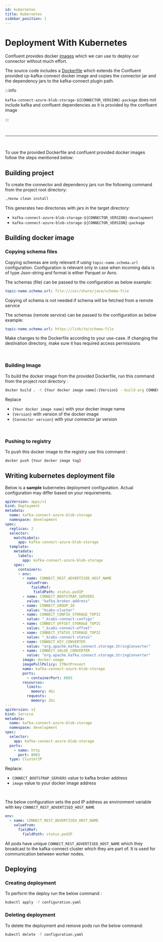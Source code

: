 ```yaml
---
id: kubernetes
title: Kubernetes
sidebar_position: 1
---
```


# Deployment With Kubernetes

Confluent provides docker [images](https://github.com/confluentinc/kafka-images) which we can use to deploy our connector
without much effort.

The source code includes a [Dockerfile](https://github.com/CoffeeBeansLabs/kafka-connect-azure-blob-storage/blob/main/Dockerfile) which extends the Confluent provided cp-kafka-connect
docker image and copies the connector jar and the dependency jars to the kafka-connect plugin path.

:::info

`kafka-connect-azure-blob-storage-${CONNECTOR_VERSION}-package` does not include 
kafka and confluent dependencies as it is provided by the confluent image

:::

<br />
<hr />
<br />

To use the provided Dockerfile and confluent provided docker images follow the steps mentioned below:

## Building project

To create the connector and dependency jars run the following command from the project root directory:

```bash
./mvnw clean install
```

This generates two directories with jars in the target directory:

 - `kafka-connect-azure-blob-storage-${CONNECTOR_VERSION}-development`
 - `kafka-connect-azure-blob-storage-${CONNECTOR_VERSION}-package`

## Building docker image

### Copying schema files

Copying schemas are only relevant if using `topic-name.schema.url` configuration.
Configuration is relevant only in case when incoming data is of type Json-string
and format is either Parquet or Avro.

The schemas (file) can be passed to the configuration as below example:

```yaml
topic-name.schema.url: file:///usr/share/java/schema-file
```

Copying of schema is not needed if schema will be fetched from a remote service

The schemas (remote service) can be passed to the configuration as below example:

```yaml
topic-name.schema.url: https://link/to/schema-file
```

Make changes to the Dockerfile according to your use-case.
If changing the destination directory, make sure it has required access permissions

<br />

### Building Image

To build the docker image from the provided Dockerfile, run this command from the project root directory :

```zsh
docker build . -t {Your docker image name}:{Version} --build-arg CONNECTOR_VERSION={Connector version}
```

Replace
 - `{Your docker image name}` with your docker image name
 - `{Version}` with version of the docker image
 - `{Connector version}` with your connector jar version

<br />

### Pushing to registry

To push this docker image to the registry use this command :

```zsh
docker push {Your docker image tag}
```


## Writing kubernetes deployment file

Below is a <b>sample</b> kubernetes deployment configuration. Actual configuration may differ based
on your requirements.

```yaml
apiVersion: apps/v1
kind: Deployment
metadata:
  name: kafka-connect-azure-blob-storage
  namespace: development
spec:
  replicas: 2
  selector:
    matchLabels:
      app: kafka-connect-azure-blob-storage
  template:
    metadata:
      labels:
        app: kafka-connect-azure-blob-storage
    spec:
      containers:
      - env:
        - name: CONNECT_REST_ADVERTISED_HOST_NAME
          valueFrom:
            fieldRef:
             fieldPath: status.podIP
        - name: CONNECT_BOOTSTRAP_SERVERS
          value: "kafka.broker.address"
        - name: CONNECT_GROUP_ID
          value: "kcabs-cluster"
        - name: CONNECT_CONFIG_STORAGE_TOPIC
          value: "_kcabs-connect-configs"
        - name: CONNECT_OFFSET_STORAGE_TOPIC
          value: "_kcabs-connect-offset"
        - name: CONNECT_STATUS_STORAGE_TOPIC
          value: "_kcabs-connect-status"
        - name: CONNECT_KEY_CONVERTER
          value: "org.apache.kafka.connect.storage.StringConverter"
        - name: CONNECT_VALUE_CONVERTER
          value: "org.apache.kafka.connect.storage.StringConverter"
        image: docker-image
        imagePullPolicy: IfNotPresent
        name: kafka-connect-azure-blob-storage
        ports:
          - containerPort: 8083
        resources:
          limits:
            memory: 4Gi
          requests:
            memory: 2Gi
---
apiVersion: v1
kind: Service
metadata:
  name: kafka-connect-azure-blob-storage
  namespace: development
spec:
  selector:
    app: kafka-connect-azure-blob-storage
  ports:
    - name: http
      port: 8083
  type: ClusterIP
```

Replace:

 - `CONNECT_BOOTSTRAP_SERVERS` value to kafka broker address
 - `image` value to your docker image address


<br />

The below configuration sets the pod IP address as environment variable with key `CONNECT_REST_ADVERTISED_HOST_NAME`

```yaml
env:
  - name: CONNECT_REST_ADVERTISED_HOST_NAME
    valueFrom:
      fieldRef:
        fieldPath: status.podIP
```

All pods have unique `CONNECT_REST_ADVERTISED_HOST_NAME` which they broadcast to the kafka-connect cluster 
which they are part of. It is used for communication between worker nodes.


## Deploying

### Creating deployment

To perform the deploy run the below command :

```bash
kubectl apply -f configuration.yaml
```

### Deleting deployment

To delete the deployment and remove pods run the below command:

```bash
kubectl delete -f configuration.yaml
```